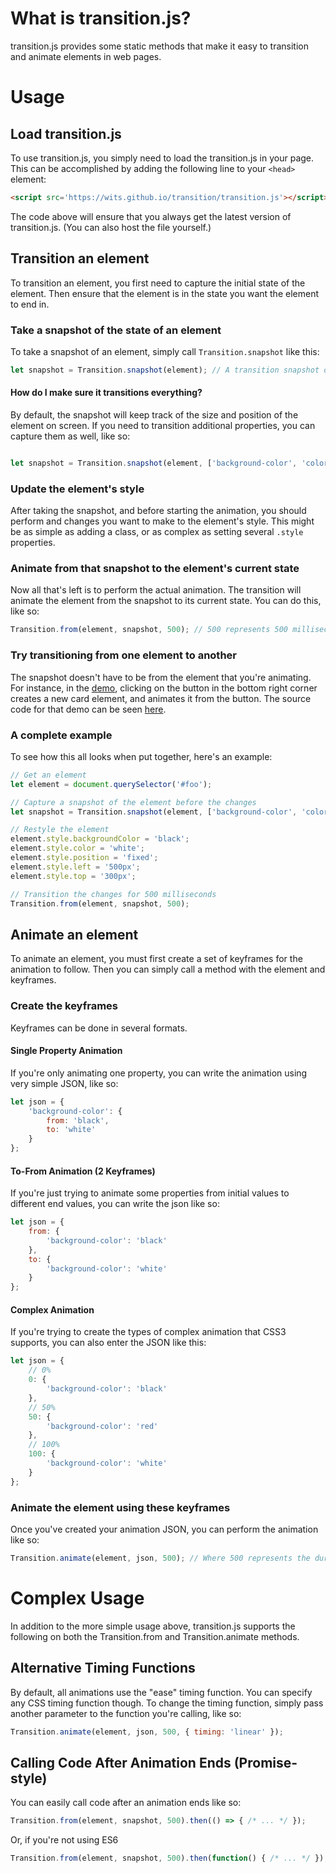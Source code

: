 # What is transition.js?

transition.js provides some static methods that make it easy to transition and animate elements in web pages.

# Usage

## Load transition.js

To use transition.js, you simply need to load the transition.js in your page. This can be accomplished by adding the following line to your `<head>` element:

```html
<script src='https://wits.github.io/transition/transition.js'></script>
```

The code above will ensure that you always get the latest version of transition.js. (You can also host the file yourself.)

## Transition an element

To transition an element, you first need to capture the initial state of the element. Then ensure that the element is in the state you want the element to end in.

### Take a snapshot of the state of an element

To take a snapshot of an element, simply call `Transition.snapshot` like this:

```js
let snapshot = Transition.snapshot(element); // A transition snapshot object
```

#### How do I make sure it transitions everything?

By default, the snapshot will keep track of the size and position of the element on screen. If you need to transition additional properties, you can capture them as well, like so:

```js

let snapshot = Transition.snapshot(element, ['background-color', 'color']);
```

### Update the element's style

After taking the snapshot, and before starting the animation, you should perform and changes you want to make to the element's style. This might be as simple as adding a class, or as complex as setting several `.style` properties.

### Animate from that snapshot to the element's current state

Now all that's left is to perform the actual animation. The transition will animate the element from the snapshot to its current state. You can do this, like so:

```js
Transition.from(element, snapshot, 500); // 500 represents 500 milliseconds, or half a second
```

### Try transitioning from one element to another

The snapshot doesn't have to be from the element that you're animating. For instance, in the [demo](https://wits.github.io/transition/), clicking on the button in the bottom right corner creates a new card element, and animates it from the button. The source code for that demo can be seen [here](https://wits.github.io/transition/demo.js).

### A complete example

To see how this all looks when put together, here's an example:

```js
// Get an element
let element = document.querySelector('#foo');

// Capture a snapshot of the element before the changes
let snapshot = Transition.snapshot(element, ['background-color', 'color']);

// Restyle the element
element.style.backgroundColor = 'black';
element.style.color = 'white';
element.style.position = 'fixed';
element.style.left = '500px';
element.style.top = '300px';

// Transition the changes for 500 milliseconds
Transition.from(element, snapshot, 500);
```

## Animate an element

To animate an element, you must first create a set of keyframes for the animation to follow. Then you can simply call a method with the element and keyframes.

### Create the keyframes

Keyframes can be done in several formats.

#### Single Property Animation

If you're only animating one property, you can write the animation using very simple JSON, like so:

```js
let json = {
    'background-color': {
        from: 'black',
        to: 'white'
    }
};
```

#### To-From Animation (2 Keyframes)

If you're just trying to animate some properties from initial values to different end values, you can write the json like so:

```js
let json = {
    from: {
        'background-color': 'black'
    },
    to: {
        'background-color': 'white'
    }
};
```

#### Complex Animation

If you're trying to create the types of complex animation that CSS3 supports, you can also enter the JSON like this:

```js
let json = {
    // 0%
    0: {
        'background-color': 'black'
    },
    // 50%
    50: {
        'background-color': 'red'
    },
    // 100%
    100: {
        'background-color': 'white'
    }
};
```

### Animate the element using these keyframes

Once you've created your animation JSON, you can perform the animation like so:

```js
Transition.animate(element, json, 500); // Where 500 represents the duration of the animation, in milliseconds
```

# Complex Usage

In addition to the more simple usage above, transition.js supports the following on both the Transition.from and Transition.animate methods.

## Alternative Timing Functions

By default, all animations use the "ease" timing function. You can specify any CSS timing function though. To change the timing function, simply pass another parameter to the function you're calling, like so:

```js
Transition.animate(element, json, 500, { timing: 'linear' });
```

## Calling Code After Animation Ends (Promise-style)

You can easily call code after an animation ends like so:

```js
Transition.from(element, snapshot, 500).then(() => { /* ... */ });
```

Or, if you're not using ES6

```js
Transition.from(element, snapshot, 500).then(function() { /* ... */ });
```
